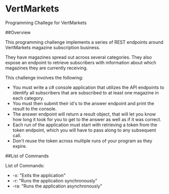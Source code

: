# VertMarkets
 Programming Challege for VertMarkets

##Overview
<!-- wp:paragraph -->
<p>
This programming challenge implements a series of REST endpoints around VertMarkets magazine subscription
business.</p>
<!-- /wp:paragraph -->
<!-- wp:paragraph -->
<p>
They have magazines spread out across several categories. They also expose an endpoint to retrieve
subscribers with information about which magazines they are currently receiving.
</p>
<!-- /wp:paragraph -->
<!-- wp:paragraph -->
<p>
This challenge involves the following: 
</p>
<!-- /wp:paragraph -->

<!-- wp:list -->
<ul><li>You must write a c# console application that utilizes the API
endpoints to identify all subscribers that are subscribed to at least one magazine in each
category.</li><li>You must then submit their id's to the answer endpoint and print the result to the
console.</li>
<li>The answer endpoint will return a result object, that will let you know how long it took for you to
get to the answer as well as if it was correct.</li>
<li>Each run of the application must start with retrieving a token from the token endpoint, which
you will have to pass along to any subsequent call.</li><li>Don't reuse the token across multiple runs of
your program as they expire.</li>
</ul>
<!-- /wp:list -->


##List of Commands
<!-- wp:paragraph -->
<p>List of Commands:</p>
<!-- /wp:paragraph -->

<!-- wp:list -->
<ul>
<li>-x: "Exits the application"</li>
<li>-r: "Runs the application synchronously"</li>
<li>-ra: "Runs the application asynchronously"</li>
</ul>
<!-- /wp:list -->

